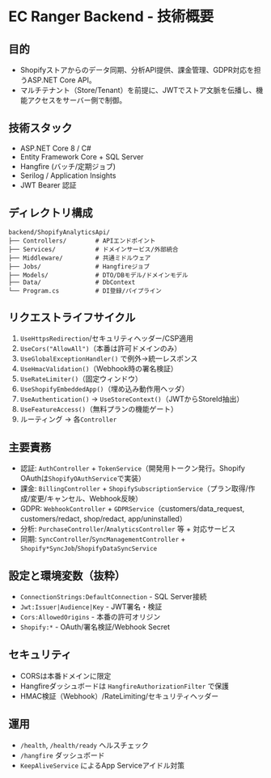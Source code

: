 # EC Ranger Backend - 技術概要

## 目的
- Shopifyストアからのデータ同期、分析API提供、課金管理、GDPR対応を担うASP.NET Core API。
- マルチテナント（Store/Tenant）を前提に、JWTでストア文脈を伝播し、機能アクセスをサーバー側で制御。

## 技術スタック
- ASP.NET Core 8 / C#
- Entity Framework Core + SQL Server
- Hangfire (バッチ/定期ジョブ)
- Serilog / Application Insights
- JWT Bearer 認証

## ディレクトリ構成
```
backend/ShopifyAnalyticsApi/
├── Controllers/        # APIエンドポイント
├── Services/           # ドメインサービス/外部統合
├── Middleware/         # 共通ミドルウェア
├── Jobs/               # Hangfireジョブ
├── Models/             # DTO/DBモデル/ドメインモデル
├── Data/               # DbContext
└── Program.cs          # DI登録/パイプライン
```

## リクエストライフサイクル
1. `UseHttpsRedirection`/セキュリティヘッダー/CSP適用
2. `UseCors("AllowAll")`（本番は許可ドメインのみ）
3. `UseGlobalExceptionHandler()` で例外→統一レスポンス
4. `UseHmacValidation()`（Webhook時の署名検証）
5. `UseRateLimiter()`（固定ウィンドウ）
6. `UseShopifyEmbeddedApp()`（埋め込み動作用ヘッダ）
7. `UseAuthentication()` → `UseStoreContext()`（JWTからStoreId抽出）
8. `UseFeatureAccess()`（無料プランの機能ゲート）
9. ルーティング → 各`Controller`

## 主要責務
- 認証: `AuthController` + `TokenService`（開発用トークン発行。Shopify OAuthは`ShopifyOAuthService`で実装）
- 課金: `BillingController` + `ShopifySubscriptionService`（プラン取得/作成/変更/キャンセル、Webhook反映）
- GDPR: `WebhookController` + `GDPRService`（customers/data_request, customers/redact, shop/redact, app/uninstalled）
- 分析: `PurchaseController`/`AnalyticsController` 等 + 対応サービス
- 同期: `SyncController`/`SyncManagementController` + `Shopify*SyncJob`/`ShopifyDataSyncService`

## 設定と環境変数（抜粋）
- `ConnectionStrings:DefaultConnection` - SQL Server接続
- `Jwt:Issuer|Audience|Key` - JWT署名・検証
- `Cors:AllowedOrigins` - 本番の許可オリジン
- `Shopify:*` - OAuth/署名検証/Webhook Secret

## セキュリティ
- CORSは本番ドメインに限定
- Hangfireダッシュボードは `HangfireAuthorizationFilter` で保護
- HMAC検証（Webhook）/RateLimiting/セキュリティヘッダー

## 運用
- `/health`, `/health/ready` ヘルスチェック
- `/hangfire` ダッシュボード
- `KeepAliveService` によるApp Serviceアイドル対策
